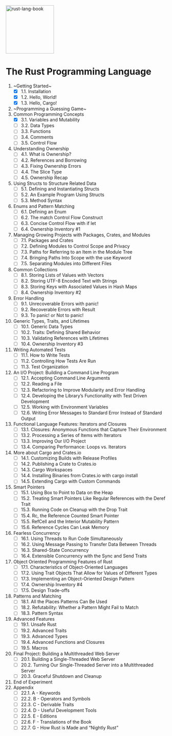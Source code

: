<img width="150" alt="rust-lang-book" src="https://nostarch.com/sites/default/files/styles/uc_product/public/RustProgramming2ndEd_comp.png?itok=a48bXfhn">

# The Rust Programming Language

1. ~Getting Started~
   - [x] 1.1. Installation
   - [x] 1.2. Hello, World!
   - [x] 1.3. Hello, Cargo!
2. ~Programming a Guessing Game~
3. Common Programming Concepts
   - [x] 3.1. Variables and Mutability
   - [ ] 3.2. Data Types
   - [ ] 3.3. Functions
   - [ ] 3.4. Comments
   - [ ] 3.5. Control Flow
4. Understanding Ownership
   - [ ] 4.1. What is Ownership?
   - [ ] 4.2. References and Borrowing
   - [ ] 4.3. Fixing Ownership Errors
   - [ ] 4.4. The Slice Type
   - [ ] 4.5. Ownership Recap
5. Using Structs to Structure Related Data
   - [ ] 5.1. Defining and Instantiating Structs
   - [ ] 5.2. An Example Program Using Structs
   - [ ] 5.3. Method Syntax
6. Enums and Pattern Matching
   - [ ] 6.1. Defining an Enum
   - [ ] 6.2. The match Control Flow Construct
   - [ ] 6.3. Concise Control Flow with if let
   - [ ] 6.4. Ownership Inventory #1
7. Managing Growing Projects with Packages, Crates, and Modules
   - [ ] 7.1. Packages and Crates
   - [ ] 7.2. Defining Modules to Control Scope and Privacy
   - [ ] 7.3. Paths for Referring to an Item in the Module Tree
   - [ ] 7.4. Bringing Paths Into Scope with the use Keyword
   - [ ] 7.5. Separating Modules into Different Files
8. Common Collections
   - [ ] 8.1. Storing Lists of Values with Vectors
   - [ ] 8.2. Storing UTF-8 Encoded Text with Strings
   - [ ] 8.3. Storing Keys with Associated Values in Hash Maps
   - [ ] 8.4. Ownership Inventory #2
9. Error Handling
   - [ ] 9.1. Unrecoverable Errors with panic!
   - [ ] 9.2. Recoverable Errors with Result
   - [ ] 9.3. To panic! or Not to panic!
10. Generic Types, Traits, and Lifetimes
    - [ ] 10.1. Generic Data Types
    - [ ] 10.2. Traits: Defining Shared Behavior
    - [ ] 10.3. Validating References with Lifetimes
    - [ ] 10.4. Ownership Inventory #3
11. Writing Automated Tests
    - [ ] 11.1. How to Write Tests
    - [ ] 11.2. Controlling How Tests Are Run
    - [ ] 11.3. Test Organization
12. An I/O Project: Building a Command Line Program
    - [ ] 12.1. Accepting Command Line Arguments
    - [ ] 12.2. Reading a File
    - [ ] 12.3. Refactoring to Improve Modularity and Error Handling
    - [ ] 12.4. Developing the Library’s Functionality with Test Driven Development
    - [ ] 12.5. Working with Environment Variables
    - [ ] 12.6. Writing Error Messages to Standard Error Instead of Standard Output
13. Functional Language Features: Iterators and Closures
    - [ ] 13.1. Closures: Anonymous Functions that Capture Their Environment
    - [ ] 13.2. Processing a Series of Items with Iterators
    - [ ] 13.3. Improving Our I/O Project
    - [ ] 13.4. Comparing Performance: Loops vs. Iterators
14. More about Cargo and Crates.io
    - [ ] 14.1. Customizing Builds with Release Profiles
    - [ ] 14.2. Publishing a Crate to Crates.io
    - [ ] 14.3. Cargo Workspaces
    - [ ] 14.4. Installing Binaries from Crates.io with cargo install
    - [ ] 14.5. Extending Cargo with Custom Commands
15. Smart Pointers
    - [ ] 15.1. Using Box<T> to Point to Data on the Heap
    - [ ] 15.2. Treating Smart Pointers Like Regular References with the Deref Trait
    - [ ] 15.3. Running Code on Cleanup with the Drop Trait
    - [ ] 15.4. Rc<T>, the Reference Counted Smart Pointer
    - [ ] 15.5. RefCell<T> and the Interior Mutability Pattern
    - [ ] 15.6. Reference Cycles Can Leak Memory
16. Fearless Concurrency
    - [ ] 16.1. Using Threads to Run Code Simultaneously
    - [ ] 16.2. Using Message Passing to Transfer Data Between Threads
    - [ ] 16.3. Shared-State Concurrency
    - [ ] 16.4. Extensible Concurrency with the Sync and Send Traits
17. Object Oriented Programming Features of Rust
    - [ ] 17.1. Characteristics of Object-Oriented Languages
    - [ ] 17.2. Using Trait Objects That Allow for Values of Different Types
    - [ ] 17.3. Implementing an Object-Oriented Design Pattern
    - [ ] 17.4. Ownership Inventory #4
    - [ ] 17.5. Design Trade-offs
18. Patterns and Matching
    - [ ] 18.1. All the Places Patterns Can Be Used
    - [ ] 18.2. Refutability: Whether a Pattern Might Fail to Match
    - [ ] 18.3. Pattern Syntax
19. Advanced Features
    - [ ] 19.1. Unsafe Rust
    - [ ] 19.2. Advanced Traits
    - [ ] 19.3. Advanced Types
    - [ ] 19.4. Advanced Functions and Closures
    - [ ] 19.5. Macros
20. Final Project: Building a Multithreaded Web Server
    - [ ] 20.1. Building a Single-Threaded Web Server
    - [ ] 20.2. Turning Our Single-Threaded Server into a Multithreaded Server
    - [ ] 20.3. Graceful Shutdown and Cleanup
21. End of Experiment
22. Appendix
    - [ ] 22.1. A - Keywords
    - [ ] 22.2. B - Operators and Symbols
    - [ ] 22.3. C - Derivable Traits
    - [ ] 22.4. D - Useful Development Tools
    - [ ] 22.5. E - Editions
    - [ ] 22.6. F - Translations of the Book
    - [ ] 22.7. G - How Rust is Made and “Nightly Rust”
